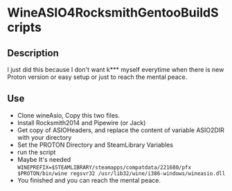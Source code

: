 # WineASIO4RocksmithGentooBuildScripts
## Description
I just did this because I don't want k\*\*\* myself everytime when there is new Proton version or easy setup or just to reach the mental peace.
## Use
- Clone wineAsio, Copy this two files.
- Install Rocksmith2014 and Pipewire (or Jack)
- Get copy of ASIOHeaders, and replace the content of variable ASIO2DIR with your directory
- Set the PROTON Directory and SteamLibrary Variables
- run the script
- Maybe It's needed `WINEPREFIX=$STEAMLIBRARY/steamapps/compatdata/221680/pfx $PROTON/bin/wine regsvr32 /usr/lib32/wine/i386-windows/wineasio.dll`
- You finished and you can reach the mental peace.
